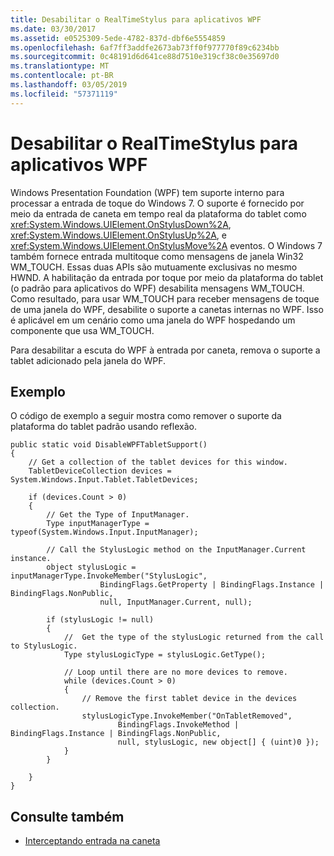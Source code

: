 ```yaml
---
title: Desabilitar o RealTimeStylus para aplicativos WPF
ms.date: 03/30/2017
ms.assetid: e0525309-5ede-4782-837d-dbf6e5554859
ms.openlocfilehash: 6af7ff3addfe2673ab73ff0f977770f89c6234bb
ms.sourcegitcommit: 0c48191d6d641ce88d7510e319cf38c0e35697d0
ms.translationtype: MT
ms.contentlocale: pt-BR
ms.lasthandoff: 03/05/2019
ms.locfileid: "57371119"
---
```

# <a name="disable-the-realtimestylus-for-wpf-applications"></a>Desabilitar o RealTimeStylus para aplicativos WPF
Windows Presentation Foundation (WPF) tem suporte interno para processar a entrada de toque do Windows 7. O suporte é fornecido por meio da entrada de caneta em tempo real da plataforma do tablet como <xref:System.Windows.UIElement.OnStylusDown%2A>, <xref:System.Windows.UIElement.OnStylusUp%2A>, e <xref:System.Windows.UIElement.OnStylusMove%2A> eventos. O Windows 7 também fornece entrada multitoque como mensagens de janela Win32 WM_TOUCH. Essas duas APIs são mutuamente exclusivas no mesmo HWND. A habilitação da entrada por toque por meio da plataforma do tablet (o padrão para aplicativos do WPF) desabilita mensagens WM_TOUCH. Como resultado, para usar WM_TOUCH para receber mensagens de toque de uma janela do WPF, desabilite o suporte a canetas internas no WPF. Isso é aplicável em um cenário como uma janela do WPF hospedando um componente que usa WM_TOUCH.  
  
 Para desabilitar a escuta do WPF à entrada por caneta, remova o suporte a tablet adicionado pela janela do WPF.  
  
## <a name="example"></a>Exemplo  
 O código de exemplo a seguir mostra como remover o suporte da plataforma do tablet padrão usando reflexão.  
  
```  
public static void DisableWPFTabletSupport()  
{  
    // Get a collection of the tablet devices for this window.    
    TabletDeviceCollection devices = System.Windows.Input.Tablet.TabletDevices;  
  
    if (devices.Count > 0)  
    {     
        // Get the Type of InputManager.  
        Type inputManagerType = typeof(System.Windows.Input.InputManager);  
  
        // Call the StylusLogic method on the InputManager.Current instance.  
        object stylusLogic = inputManagerType.InvokeMember("StylusLogic",  
                    BindingFlags.GetProperty | BindingFlags.Instance | BindingFlags.NonPublic,  
                    null, InputManager.Current, null);  
  
        if (stylusLogic != null)  
        {  
            //  Get the type of the stylusLogic returned from the call to StylusLogic.  
            Type stylusLogicType = stylusLogic.GetType();  
  
            // Loop until there are no more devices to remove.  
            while (devices.Count > 0)  
            {  
                // Remove the first tablet device in the devices collection.  
                stylusLogicType.InvokeMember("OnTabletRemoved",  
                        BindingFlags.InvokeMethod | BindingFlags.Instance | BindingFlags.NonPublic,  
                        null, stylusLogic, new object[] { (uint)0 });  
            }                  
        }  
  
    }  
}  
```  
  
## <a name="see-also"></a>Consulte também
- [Interceptando entrada na caneta](intercepting-input-from-the-stylus.md)
